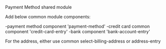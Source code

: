 Payment Method shared module

Add below common module components:

-payment method component 'payment-method'
-credit card common component 'credit-card-entry'
-bank component 'bank-account-entry'

For the address,
either use common select-billing-address or address-entry